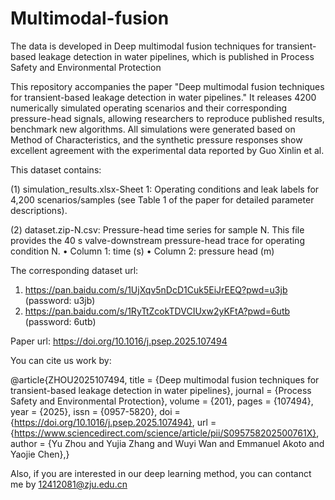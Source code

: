 # Multimodal-fusion
The data is developed in  Deep multimodal fusion techniques for transient-based leakage detection in water pipelines, which is published in Process Safety and Environmental Protection 

This repository accompanies the paper "Deep multimodal fusion techniques for transient-based leakage detection in water pipelines."  It releases 4200 numerically simulated operating scenarios and their corresponding pressure-head signals, allowing researchers to reproduce published results, benchmark new algorithms.
All simulations were generated based on Method of Characteristics, and the synthetic pressure responses show excellent agreement with the experimental data reported by Guo Xinlin et al.

This dataset contains:

(1) simulation_results.xlsx-Sheet 1: Operating conditions and leak labels for 4,200 scenarios/samples (see Table 1 of the paper for detailed parameter descriptions).

(2) dataset.zip-N.csv: Pressure-head time series for sample N. This file provides the 40 s valve-downstream pressure-head trace for operating condition N.
• Column 1: time (s)
• Column 2: pressure head (m)

The corresponding dataset url:

1. https://pan.baidu.com/s/1UjXqv5nDcD1Cuk5EiJrEEQ?pwd=u3jb   (password:  u3jb)
2.  https://pan.baidu.com/s/1RyTtZcokTDVCIUxw2yKFtA?pwd=6utb  (password:  6utb)

Paper url: https://doi.org/10.1016/j.psep.2025.107494 

You can cite us work by: 

@article{ZHOU2025107494,
title = {Deep multimodal fusion techniques for transient-based leakage detection in water pipelines},
journal = {Process Safety and Environmental Protection},
volume = {201},
pages = {107494},
year = {2025},
issn = {0957-5820},
doi = {https://doi.org/10.1016/j.psep.2025.107494},
url = {https://www.sciencedirect.com/science/article/pii/S095758202500761X},
author = {Yu Zhou and Yujia Zhang and Wuyi Wan and Emmanuel Akoto and Yaojie Chen},}

Also, if you are interested in our deep learning method, you can contanct me by 12412081@zju.edu.cn
